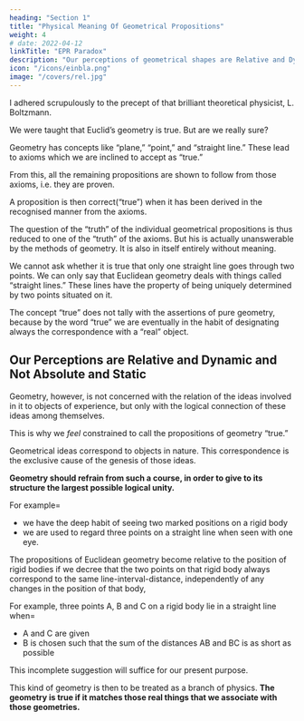 ```yaml
---
heading: "Section 1"
title: "Physical Meaning Of Geometrical Propositions"
weight: 4
# date: 2022-04-12
linkTitle: "EPR Paradox"
description: "Our perceptions of geometrical shapes are Relative and Dynamic and Not Absolute and Static"
icon: "/icons/einbla.png"
image: "/covers/rel.jpg"
---
```




I adhered scrupulously to the precept of that brilliant theoretical physicist, L. Boltzmann. 

<!-- Theory of the Specific Heat of Solid Bodies, and the
fundamental idea of the General Theory of Relativity.
During the interval 1909 to 1911 Einstein occupied the post of Professor Extraordinarius at the University of Zurich, afterwards being appointed to the University of Prague, Bohemia, where he remained as Professor Ordinarius until 1912. In the latter year Professor Einstein accepted a similar chair at the Polytechnikum, Zurich, and continued his activities there until 1914, when he received a call to the Prussian Academy of Science, Berlin, as successor to Van’t Hoff.

Professor Einstein is able to devote himself
freely to his studies at the Berlin Academy, and
it was here that he succeeded in completing his
work on the General Theory of Relativity (1915–
17). Professor Einstein also lectures on various
special branches of physics at the University of
Berlin, and, in addition, he is Director of the
Institute * for Physical Research of the Kaiser
Wilhelm Gesellschaft.
Professor Einstein has been twice married.
His first wife, whom he married at Berne in 1903,
was a fellow-student from Serbia. There were
two sons of this marriage, both of whom are liv-
ing in Zurich, the elder being sixteen years of age.
Recently Professor Einstein married a widowed
cousin, with whom he is now living in Berlin.

IN presenting this translation to the English-
reading public, it is hardly necessary for me
to enlarge on the Author’s prefatory remarks,
except to draw attention to those additions to the
book which do not appear in the original.
At my request, Professor Einstein kindly sup-
plied me with a portrait of himself, by one of
Germany’s most celebrated artists. Appendix III,
on “The Experimental Confirmation of the Gen-
eral Theory of Relativity,” has been written
specially for this translation. Apart from these
valuable additions to the book, I have included
a biographical note on the Author, and, at the
end of the book, an Index and a list of English
references to the subject. This list, which is
more suggestive than exhaustive, is intended as
a guide to those readers who wish to pursue the
subject farther.

of the Imperial College, for their kindness in
reading through the manuscript, for helpful
criticism, and for numerous suggestions. I owe
an expression of thanks also to Messrs. Methuen
for their ready counsel and advice, and for the
care they have bestowed on the work during the
course of its publication. -->


We were taught that Euclid’s geometry is true. But are we really sure?

Geometry has concepts like “plane,” “point,” and “straight line.” These lead to axioms which we are inclined to accept as “true.” 

From this, all the remaining propositions are shown to follow from those axioms, i.e. they are proven. 

A proposition is then correct(“true”) when it has been derived in the recognised manner from the axioms. 

The question of the “truth” of the individual geometrical propositions is thus reduced to one of the “truth” of the axioms. But his is actually unanswerable by the methods of geometry. It is also in itself entirely without meaning. 

We cannot ask whether it is true that only one straight line goes through two points. We can only say that Euclidean geometry deals with things called “straight lines.” These lines have the property of being uniquely determined by two points situated on it.

The concept “true” does not tally with the assertions of pure geometry, because by the word “true” we are eventually in the habit of designating always the correspondence with a “real” object.


## Our Perceptions are Relative and Dynamic and Not Absolute and Static

Geometry, however, is not concerned with the relation of the ideas involved in it to objects of experience, but only with the logical connection of these ideas among themselves.

This is why we *feel* constrained to call the propositions of geometry “true.” 

Geometrical ideas correspond to objects in nature. This correspondence is the exclusive cause of the genesis of those ideas. 

**Geometry should refrain from such a course, in order to give to its structure the largest possible logical unity.** 

For example= 
- we have the deep habit of seeing two marked positions on a rigid body
- we are used to regard three points on a straight line when seen with one eye. 

<!-- If, in pursuance of our habit of thought, we now supplement the propositions of Euclidean geometry by the single proposition that two points on a rigid body  -->
The propositions of Euclidean geometry become relative <!--  then resolve themselves into propositions on the possible relative --> to the position of rigid bodies if we decree that the two points on that rigid body always correspond to the same line-interval-distance, independently of any changes in the position of that body, 

<!-- This means that a natural object is associated also with a straight line.  -->

For example, three points A, B and C on a rigid body lie in a straight line when= 
- A and C are given
- B is chosen such that the sum of the distances AB and BC is as short as possible

This incomplete suggestion will suffice for our present purpose.

This kind of geometry is then to be treated as a branch of physics. **The geometry is true if it matches those real things that we associate with those geometries.** 

<!-- We can now legitimately ask as to the “truth” of geometrical propositions interpreted
in this way, since we are justified in asking whether
these propositions are satisfied for those real things
we have associated with the geometrical ideas.  -->

<!-- In less exact terms we can express this by saying
that by the “truth” of a geometrical proposition
in this sense we understand its validity for a con-
struction with ruler and compasses.

Of course the conviction of the “truth” of geometrical propositions in this sense is founded
exclusively on rather incomplete experience. 

For the present we shall assume the “truth” of the
geometrical propositions, then at a later stage
(in the general theory of relativity) we shall see that this “truth” is limited, and we shall consider the extent of its limitation. -->